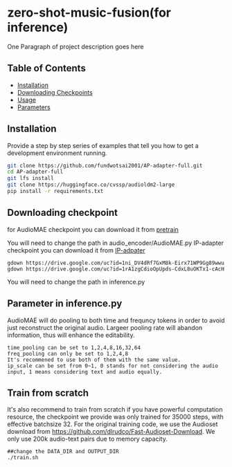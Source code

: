 # zero-shot-music-fusion(for inference)


One Paragraph of project description goes here

## Table of Contents
- [Installation](#installation)
- [Downloading Checkpoints](#downloading-checkpoints)
- [Usage](#usage)
- [Parameters](#parameters)

## Installation

Provide a step by step series of examples that tell you how to get a development environment running.

```bash
git clone https://github.com/fundwotsai2001/AP-adapter-full.git
cd AP-adapter-full
git lfs install
git clone https://huggingface.co/cvssp/audioldm2-large
pip install -r requirements.txt
```
## Downloading checkpoint
for AudioMAE checkpoint you can download it from 
[pretrain](https://drive.google.com/file/d/1ni_DV4dRf7GxM8k-Eirx71WP9Gg89wwu/view?usp=share_link)

You will need to change the path in audio_encoder/AudioMAE.py
IP-adapter checkpoint you can download it from
[IP-adpater](https://drive.google.com/drive/u/0/folders/1TPbiVx4ijjd2tdbLNmwPgpR8UUoRizmj)
```
gdown https://drive.google.com/uc?id=1ni_DV4dRf7GxM8k-Eirx71WP9Gg89wwu
gdown https://drive.google.com/uc?id=1rA1zgCdioOpUpds-CdxL8uOKTx1-cAcH
```
You will need to change the path in inference.py


## Parameter in inference.py

AudioMAE will do pooling to both time and frequncy tokens in order to avoid just reconstruct the original audio. Largeer pooling rate will abandon information, thus will enhance the editability.
```
time_pooling can be set to 1,2,4,8,16,32,64
freq_pooling can only be set to 1,2,4,8
It's recommened to use both of them with the same value.
ip_scale can be set from 0~1, 0 stands for not considering the audio input, 1 means considering text and audio equally.
```
## Train from scratch
It's also recommend to train from scratch if you have powerful computation resource, the checkpoint we provide was only trained for 35000 steps, with effective batchsize 32.
For the original training code, we use the Audioset download from https://github.com/dlrudco/Fast-Audioset-Download. We only use 200k audio-text pairs due to memory capacity. 
```
##change the DATA_DIR and OUTPUT_DIR
./train.sh
```
